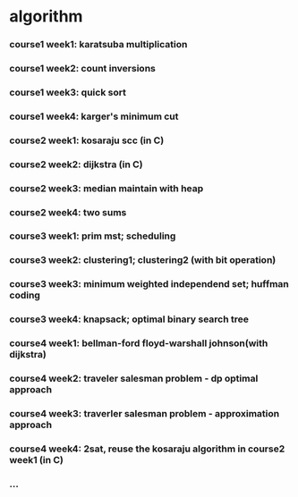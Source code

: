 # algorithm
### course1 week1: karatsuba multiplication
### course1 week2: count inversions
### course1 week3: quick sort
### course1 week4: karger's minimum cut

### course2 week1: kosaraju scc (in C)
### course2 week2: dijkstra (in C)
### course2 week3: median maintain with heap
### course2 week4: two sums

### course3 week1: prim mst; scheduling
### course3 week2: clustering1; clustering2 (with bit operation)
### course3 week3: minimum weighted independend set; huffman coding
### course3 week4: knapsack; optimal binary search tree

### course4 week1: bellman-ford floyd-warshall johnson(with dijkstra)
### course4 week2: traveler salesman problem - dp optimal approach
### course4 week3: traverler salesman problem - approximation approach
### course4 week4: 2sat, reuse the kosaraju algorithm in course2 week1 (in C)

### ...
